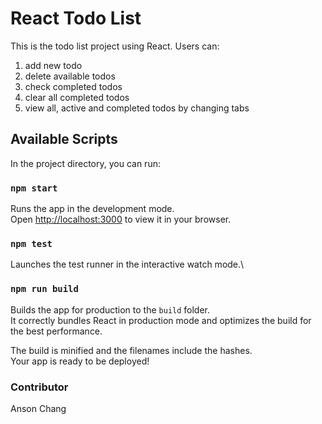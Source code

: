 # React Todo List

This is the todo list project using React. Users can:

1. add new todo
2. delete available todos
3. check completed todos
4. clear all completed todos
5. view all, active and completed todos by changing tabs

## Available Scripts

In the project directory, you can run:

### `npm start`

Runs the app in the development mode.\
Open [http://localhost:3000](http://localhost:3000) to view it in your browser.

### `npm test`

Launches the test runner in the interactive watch mode.\

### `npm run build`

Builds the app for production to the `build` folder.\
It correctly bundles React in production mode and optimizes the build for the best performance.

The build is minified and the filenames include the hashes.\
Your app is ready to be deployed!

### Contributor

Anson Chang
